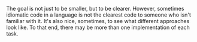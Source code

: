 The goal is not just to be smaller, but to be clearer. However, sometimes
idiomatic code in a language is not the clearest code to someone who isn't
familiar with it. It's also nice, sometimes, to see what different 
approaches look like. To that end, there may be more than one implementation
of each task.